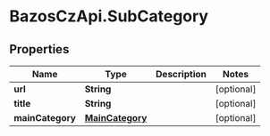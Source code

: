 # BazosCzApi.SubCategory

## Properties

Name | Type | Description | Notes
------------ | ------------- | ------------- | -------------
**url** | **String** |  | [optional] 
**title** | **String** |  | [optional] 
**mainCategory** | [**MainCategory**](MainCategory.md) |  | [optional] 


